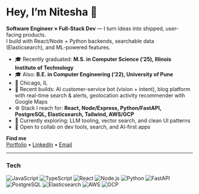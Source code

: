 # Hey, I’m Nitesha 👋

**Software Engineer × Full-Stack Dev** — I turn ideas into shipped, user-facing products.  
I build with React/Node + Python backends, searchable data (Elasticsearch), and ML-powered features.

- 🎓 Recently graduated: **M.S. in Computer Science (’25), Illinois Institute of Technology**
- 🎓 Also: **B.E. in Computer Engineering (’22), University of Pune**
- 📍 Chicago, IL
- 🧭 Recent builds: AI customer-service bot (vision + intent), blog platform with real-time search & alerts, geolocation activity recommender with Google Maps
- ⚙️ Stack I reach for: **React, Node/Express, Python/FastAPI, PostgreSQL, Elasticsearch, Tailwind, AWS/GCP**
- 🔭 Currently exploring: LLM tooling, vector search, and clean UI patterns
- 🤝 Open to collab on dev tools, search, and AI-first apps

**Find me**  
[Portfolio](https://your-portfolio.link) • [LinkedIn](https://linkedin.com/in/your-handle) • [Email](mailto:you@example.com)

---

### Tech
![JavaScript](https://img.shields.io/badge/-JavaScript-000?logo=javascript)
![TypeScript](https://img.shields.io/badge/-TypeScript-000?logo=typescript)
![React](https://img.shields.io/badge/-React-000?logo=react)
![Node.js](https://img.shields.io/badge/-Node.js-000?logo=node.js)
![Python](https://img.shields.io/badge/-Python-000?logo=python)
![FastAPI](https://img.shields.io/badge/-FastAPI-000?logo=fastapi)
![PostgreSQL](https://img.shields.io/badge/-PostgreSQL-000?logo=postgresql)
![Elasticsearch](https://img.shields.io/badge/-Elasticsearch-000?logo=elasticsearch)
![AWS](https://img.shields.io/badge/-AWS-000?logo=amazon-aws)
![GCP](https://img.shields.io/badge/-GCP-000?logo=googlecloud)
